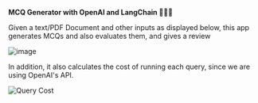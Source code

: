 **MCQ Generator with OpenAI and LangChain 🦜⛓️‍💥**

Given a text/PDF Document and other inputs as displayed below, this app generates MCQs and also evaluates them, and gives a review

![image](https://github.com/Prashanth1998-18/mcqgen/assets/78252817/77823f74-054a-49b8-9378-d5a9f1fdae13)

In addition, it also calculates the cost of running each query, since we are using OpenAI's API.

![Query Cost](https://github.com/Prashanth1998-18/mcqgen/assets/78252817/1f9192b9-3d42-42c0-98d5-7c40bf6343af)


